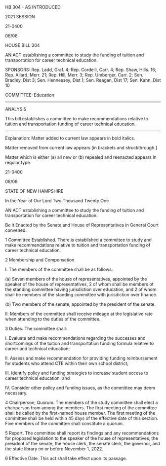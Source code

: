  HB 304 - AS INTRODUCED

 

 

2021 SESSION

 21-0400

 06/08

 

HOUSE BILL 304

 

AN ACT establishing a committee to study the funding of tuition and transportation for career technical education.

 

SPONSORS: Rep. Ladd, Graf. 4; Rep. Cordelli, Carr. 4; Rep. Shaw, Hills. 16; Rep. Allard, Merr. 21; Rep. Hill, Merr. 3; Rep. Umberger, Carr. 2; Sen. Bradley, Dist 3; Sen. Hennessey, Dist 1; Sen. Reagan, Dist 17; Sen. Kahn, Dist 10

 

COMMITTEE: Education

 

-----------------------------------------------------------------

 

ANALYSIS

 

 This bill establishes a committee to make recommendations relative to tuition and transportation funding of career technical education.

 

- - - - - - - - - - - - - - - - - - - - - - - - - - - - - - - - - - - - - - - - - - - - - - - - - - - - - - - - - - - - - - - - - - - - - - - - - - - 

 

Explanation: Matter added to current law appears in bold italics.

 Matter removed from current law appears [in brackets and struckthrough.]

 Matter which is either (a) all new or (b) repealed and reenacted appears in regular type.

 21-0400

 06/08

 

STATE OF NEW HAMPSHIRE

 

In the Year of Our Lord Two Thousand Twenty One

 

AN ACT establishing a committee to study the funding of tuition and transportation for career technical education.

 

Be it Enacted by the Senate and House of Representatives in General Court convened:

 

 1 Committee Established. There is established a committee to study and make recommendations relative to tuition and transportation funding of career technical education.

 2 Membership and Compensation.

 I. The members of the committee shall be as follows:

 (a) Seven members of the house of representatives, appointed by the speaker of the house of representatives, 2 of whom shall be members of the standing committee having jurisdiction over education, and 2 of whom shall be members of the standing committee with jurisdiction over finance.

 (b) Two members of the senate, appointed by the president of the senate.

 II. Members of the committee shall receive mileage at the legislative rate when attending to the duties of the committee.

 3 Duties. The committee shall:

 I. Evaluate and make recommendations regarding the successes and shortcomings of the tuition and transportation funding formula relative to career and technical education; 

 II. Assess and make recommendation for providing funding reimbursement for students who attend CTE within their own school district;

 III. Identify policy and funding strategies to increase student access to career technical education; and

 IV. Consider other policy and funding issues, as the committee may deem necessary.

 4 Chairperson; Quorum. The members of the study committee shall elect a chairperson from among the members. The first meeting of the committee shall be called by the first-named house member. The first meeting of the committee shall be held within 45 days of the effective date of this section. Five members of the committee shall constitute a quorum.

 5 Report. The committee shall report its findings and any recommendations for proposed legislation to the speaker of the house of representatives, the president of the senate, the house clerk, the senate clerk, the governor, and the state library on or before November 1, 2022.

 6 Effective Date. This act shall take effect upon its passage.

